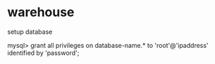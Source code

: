 # warehouse
setup database

mysql> grant all privileges on database-name.* to 'root'@'ipaddress' identified by 'password';
